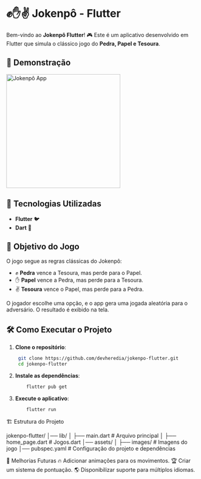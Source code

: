 # ✊✋✌ Jokenpô - Flutter

Bem-vindo ao **Jokenpô Flutter**! 🎮 Este é um aplicativo desenvolvido em Flutter que simula o clássico jogo do **Pedra, Papel e Tesoura**.

## 📱 Demonstração
<img src="jokenpo/images/joken_po.png" alt="Jokenpô App" width="300">

## 🚀 Tecnologias Utilizadas
- **Flutter** 🐦
- **Dart** 🎯

## 🎯 Objetivo do Jogo
O jogo segue as regras clássicas do Jokenpô:
- ✊ **Pedra** vence a Tesoura, mas perde para o Papel.
- ✋ **Papel** vence a Pedra, mas perde para a Tesoura.
- ✌ **Tesoura** vence o Papel, mas perde para a Pedra.

O jogador escolhe uma opção, e o app gera uma jogada aleatória para o adversário. O resultado é exibido na tela.

## 🛠️ Como Executar o Projeto
1. **Clone o repositório**:
   ```sh
    git clone https://github.com/devheredia/jokenpo-flutter.git
    cd jokenpo-flutter
    ```
2. **Instale as dependências**:
    ```sh
        flutter pub get
    ```
3. **Execute o aplicativo**:
    ```sh
        flutter run
    ```
    
🏗️ Estrutura do Projeto

jokenpo-flutter/
│── lib/
│   ├── main.dart        # Arquivo principal
│   ├── home_page.dart   # Jogos.dart
│── assets/
│   ├── images/         # Imagens do jogo
│── pubspec.yaml        # Configuração do projeto e dependências


📌 Melhorias Futuras
🔥 Adicionar animações para os movimentos.
🏆 Criar um sistema de pontuação.
🌎 Disponibilizar suporte para múltiplos idiomas.
